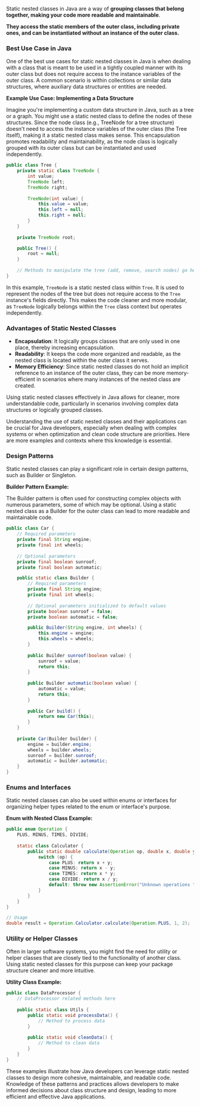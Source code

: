 Static nested classes in Java are a way of **grouping classes that belong together, making your code more readable and maintainable**. 


**They access the static members of the outer class, including private ones, and can be instantiated without an instance of the outer class.** 

### Best Use Case in Java

One of the best use cases for static nested classes in Java is when dealing with a class that is meant to be used in a tightly coupled manner with its outer class but does not require access to the instance variables of the outer class.
A common scenario is within collections or similar data structures, where auxiliary data structures or entities are needed.

**Example Use Case: Implementing a Data Structure**

Imagine you're implementing a custom data structure in Java, such as a tree or a graph. You might use a static nested class to define the nodes of these structures.
Since the node class (e.g., TreeNode for a tree structure) doesn't need to access the instance variables of the outer class (the Tree itself),
making it a static nested class makes sense. This encapsulation promotes readability and maintainability, as the node class is logically grouped with its outer class but can be instantiated and used independently.

```java
public class Tree {
    private static class TreeNode {
        int value;
        TreeNode left;
        TreeNode right;
        
        TreeNode(int value) {
            this.value = value;
            this.left = null;
            this.right = null;
        }
    }
    
    private TreeNode root;

    public Tree() {
        root = null;
    }
    
    // Methods to manipulate the tree (add, remove, search nodes) go here
}
```

In this example, `TreeNode` is a static nested class within `Tree`. It is used to represent the nodes of the tree but does not require access to the `Tree` instance's fields directly. This makes the code cleaner and more modular, as `TreeNode` logically belongs within the `Tree` class context but operates independently.

### Advantages of Static Nested Classes

- **Encapsulation**: It logically groups classes that are only used in one place, thereby increasing encapsulation.
- **Readability**: It keeps the code more organized and readable, as the nested class is located within the outer class it serves.
- **Memory Efficiency**: Since static nested classes do not hold an implicit reference to an instance of the outer class, they can be more memory-efficient in scenarios where many instances of the nested class are created.

Using static nested classes effectively in Java allows for cleaner, more understandable code, particularly in scenarios involving complex data structures or logically grouped classes.



Understanding the use of static nested classes and their applications can be crucial for Java developers, especially when dealing with complex systems or when optimization and clean code structure are priorities. Here are more examples and contexts where this knowledge is essential.

### Design Patterns

Static nested classes can play a significant role in certain design patterns, such as Builder or Singleton.

**Builder Pattern Example:**

The Builder pattern is often used for constructing complex objects with numerous parameters, some of which may be optional. Using a static nested class as a Builder for the outer class can lead to more readable and maintainable code.

```java
public class Car {
    // Required parameters
    private final String engine;
    private final int wheels;
    
    // Optional parameters
    private final boolean sunroof;
    private final boolean automatic;

    public static class Builder {
        // Required parameters
        private final String engine;
        private final int wheels;
        
        // Optional parameters initialized to default values
        private boolean sunroof = false;
        private boolean automatic = false;

        public Builder(String engine, int wheels) {
            this.engine = engine;
            this.wheels = wheels;
        }
        
        public Builder sunroof(boolean value) {
            sunroof = value;
            return this;
        }
        
        public Builder automatic(boolean value) {
            automatic = value;
            return this;
        }
        
        public Car build() {
            return new Car(this);
        }
    }
    
    private Car(Builder builder) {
        engine = builder.engine;
        wheels = builder.wheels;
        sunroof = builder.sunroof;
        automatic = builder.automatic;
    }
}
```

### Enums and Interfaces

Static nested classes can also be used within enums or interfaces for organizing helper types related to the enum or interface's purpose.

**Enum with Nested Class Example:**

```java
public enum Operation {
    PLUS, MINUS, TIMES, DIVIDE;
    
    static class Calculator {
        public static double calculate(Operation op, double x, double y) {
            switch (op) {
                case PLUS: return x + y;
                case MINUS: return x - y;
                case TIMES: return x * y;
                case DIVIDE: return x / y;
                default: throw new AssertionError("Unknown operations " + op);
            }
        }
    }
}

// Usage
double result = Operation.Calculator.calculate(Operation.PLUS, 1, 2);
```

### Utility or Helper Classes

Often in larger software systems, you might find the need for utility or helper classes that are closely tied to the functionality of another class. Using static nested classes for this purpose can keep your package structure cleaner and more intuitive.

**Utility Class Example:**

```java
public class DataProcessor {
    // DataProcessor related methods here
    
    public static class Utils {
        public static void processData() {
            // Method to process data
        }
        
        public static void cleanData() {
            // Method to clean data
        }
    }
}
```

These examples illustrate how Java developers can leverage static nested classes to design more cohesive, maintainable, and readable code. Knowledge of these patterns and practices allows developers to make informed decisions about class structure and design, leading to more efficient and effective Java applications.


